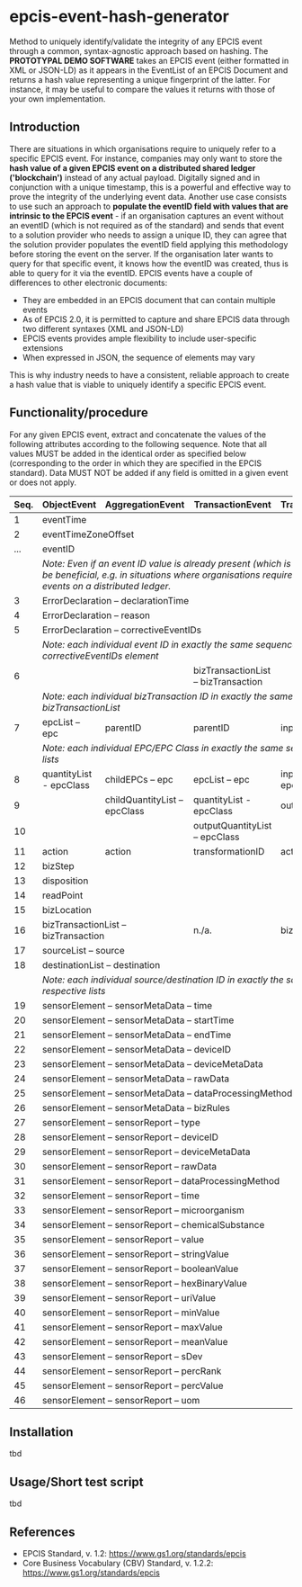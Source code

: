 # epcis-event-hash-generator
Method to uniquely identify/validate the integrity of any EPCIS event through a common, syntax-agnostic approach based on hashing. 
The <b>PROTOTYPAL DEMO SOFTWARE</b> takes an EPCIS event (either formatted in XML or JSON-LD) as it appears in the EventList of an EPCIS Document and returns a hash value representing a unique fingerprint of the latter. For instance, it may be useful to compare the values it returns with those of your own implementation.     

## Introduction  
There are situations in which organisations require to uniquely refer to a specific EPCIS event. For instance, companies may only want to store the <b>hash value of a given EPCIS event on a distributed shared ledger ('blockchain')</b> instead of any actual payload. Digitally signed and in conjunction with a unique timestamp, this is a powerful and effective way to prove the integrity of the underlying event data. Another use case consists to use such an approach to <b>populate the eventID field with values that are intrinsic to the EPCIS event</b>  - if an organisation captures an event without an eventID (which is not required as of the standard) and sends that event to a solution provider who needs to assign a unique ID, they can agree that the solution provider populates the eventID field applying this methodology before storing the event on the server. If the organisation later wants to query for that specific event, it knows how the eventID was created, thus is able to query for it via the eventID.
EPCIS events have a couple of differences to other electronic documents:
+ They are embedded in an EPCIS document that can contain multiple events 
+ As of EPCIS 2.0, it is permitted to capture and share EPCIS data through two different syntaxes (XML and JSON-LD)
+ EPCIS events provides ample flexibility to include user-specific extensions 
+ When expressed in JSON, the sequence of elements may vary

This is why industry needs to have a consistent, reliable approach to create a hash value that is viable to uniquely identify a specific EPCIS event. 

## Functionality/procedure 
For any given EPCIS event, extract and concatenate the values of the following attributes according to the following sequence. Note that all values MUST be added in the identical order as specified below (corresponding to the order in which they are specified in the EPCIS standard). Data MUST NOT be added if any field is omitted in a given event or does not apply.    
  
<table>
    <thead>
        <tr>
            <th>Seq.</th>
            <th>ObjectEvent</th>
            <th>AggregationEvent</th>
            <th>TransactionEvent</th>
            <th>TransformationEvent</th>
            <th>AssociationEvent</th>
        </tr>
    </thead>
    <tbody>
        <tr>
            <td>1</td>
            <td colspan=5>eventTime</td>
        </tr>
        <tr>
            <td>2</td>
            <td colspan=5>eventTimeZoneOffset</td>
        </tr>
        <tr>
            <td>...</td>
            <td colspan=5>eventID</td>
        </tr>
        <tr>
            <td/>
            <td colspan=5><i>Note: Even if an event ID value is already present (which is NOT required!), this method may still be beneficial, e.g. in situations where organisations require to store a unique fingerprint of EPCIS events on a distributed ledger.<i/></td>
        </tr>
        <tr>
            <td>3</td>
            <td colspan=5>ErrorDeclaration – declarationTime</td>
        </tr>
        <tr>
            <td>4</td>
            <td colspan=5>ErrorDeclaration – reason</td>
        </tr>
        <tr>
            <td>5</td>
            <td colspan=5>ErrorDeclaration – correctiveEventIDs</td>
        </tr>
        <tr>
            <td/>
            <td colspan=5><i>Note: each individual event ID in exactly the same sequence as it appears in the correctiveEventIDs element<i/></td>
        </tr>
       <tr>
          <td>6</td>
          <td/>
          <td/> 
          <td>bizTransactionList – bizTransaction</td>
          <td/>
          <td/>
      </tr>
      <tr>
        <td/>
        <td colspan=5><i>Note: each individual bizTransaction ID in exactly the same sequence as it appears in the bizTransactionList</i></td>
      </tr>
      <tr>
            <td>7</td>
            <td>epcList – epc</td>
            <td>parentID</td>
            <td>parentID</td>
            <td>inputEpcList – epc</td>
            <td>parentID</td>
        </tr>
        <tr>
            <td/>
            <td colspan=5><i>Note: each individual EPC/EPC Class in exactly the same sequence as it appears in the respective lists</i></td>
        </tr>
        <tr>
            <td>8</td>
            <td>quantityList - epcClass</td>
            <td>childEPCs – epc</td>
            <td>epcList – epc</td>
            <td>inputQuantityList – epcClass</td>
            <td>childEPCs – epc</td>
        </tr>
        <tr>
            <td>9</td>
            <td/>
            <td>childQuantityList – epcClass</td>
            <td>quantityList - epcClass</td>
            <td>outputEpcList – epc</td>
            <td>childQuantityList – epcClassc</td>
        </tr>
        <tr>
            <td>10</td>
            <td/>
            <td/>
            <td>outputQuantityList – epcClass</td>
            <td/>
            <td/>
        </tr>
        <tr>
            <td>11</td>
            <td>action</td>
            <td>action</td>
            <td>transformationID</td>
            <td>action</td>
            <td>action</td>
        </tr>
        <tr>
            <td>12</td>
            <td colspan=5>bizStep</td>
        </tr>
        <tr>
            <td>13</td>
            <td colspan=5>disposition</td>
        </tr>
        <tr>
            <td>14</td>
            <td colspan=5>readPoint</td>
        </tr>
        <tr>
            <td>15</td>
            <td colspan=5>bizLocation</td>
        </tr>
        <tr>
            <td>16</td>
            <td colspan=2>bizTransactionList – bizTransaction</td>
            <td>n./a.</td>
            <td colspan=2>bizTransactionList – bizTransaction</td>
        </tr>
        <tr>
            <td>17</td>
            <td colspan=5>sourceList – source</td>
        </tr>
        <tr>
            <td>18</td>
            <td colspan=5>destinationList – destination</td>
        </tr>
        <tr>
            <td/>
            <td colspan=5><i>Note: each individual source/destination ID in exactly the same sequence as it appears in the respective lists</i></td>
        </tr>
        <tr>
            <td>19</td>
            <td colspan=5>sensorElement – sensorMetaData – time</td>
        </tr>
        <tr>
            <td>20</td>
            <td colspan=5>sensorElement – sensorMetaData – startTime</td>
        </tr>
        <tr>
            <td>21</td>
            <td colspan=5>sensorElement – sensorMetaData – endTime</td>
        </tr>
        <tr>
            <td>22</td>
            <td colspan=5>sensorElement – sensorMetaData – deviceID</td>
        </tr>
        <tr>
            <td>23</td>
            <td colspan=5>sensorElement – sensorMetaData – deviceMetaData</td>
        </tr>
        <tr>
            <td>24</td>
            <td colspan=5>sensorElement – sensorMetaData – rawData</td>
        </tr>
        <tr>
            <td>25</td>
            <td colspan=5>sensorElement – sensorMetaData – dataProcessingMethod</td>
        </tr>
        <tr>
            <td>26</td>
            <td colspan=5>sensorElement – sensorMetaData – bizRules</td>
        </tr>
        <tr>
            <td>27</td>
            <td colspan=5>sensorElement – sensorReport – type</td>
        </tr>
        <tr>
            <td>28</td>
            <td colspan=5>sensorElement – sensorReport – deviceID</td>
        </tr>
        <tr>
            <td>29</td>
            <td colspan=5>sensorElement – sensorReport – deviceMetaData</td>
        </tr>
        <tr>
            <td>30</td>
            <td colspan=5>sensorElement – sensorReport – rawData</td>
        </tr>
        <tr>
            <td>31</td>
            <td colspan=5>sensorElement – sensorReport – dataProcessingMethod</td>
        </tr>
        <tr>
            <td>32</td>
            <td colspan=5>sensorElement – sensorReport – time</td>
        </tr>
        <tr>
            <td>33</td>
            <td colspan=5>sensorElement – sensorReport – microorganism</td>
        </tr>
        <tr>
            <td>34</td>
            <td colspan=5>sensorElement – sensorReport – chemicalSubstance</td>
        </tr>
        <tr>
            <td>35</td>
            <td colspan=5>sensorElement – sensorReport – value</td>
        </tr>
        <tr>
            <td>36</td>
            <td colspan=5>sensorElement – sensorReport – stringValue</td>
        </tr>
        <tr>
            <td>37</td>
            <td colspan=5>sensorElement – sensorReport – booleanValue</td>
        </tr>
        <tr>
            <td>38</td>
            <td colspan=5>sensorElement – sensorReport – hexBinaryValue</td>
        </tr>
        <tr>
            <td>39</td>
            <td colspan=5>sensorElement – sensorReport – uriValue</td>
        </tr>
        <tr>
            <td>40</td>
            <td colspan=5>sensorElement – sensorReport – minValue</td>
        </tr>
        <tr>
            <td>41</td>
            <td colspan=5>sensorElement – sensorReport – maxValue</td>
        </tr>
        <tr>
            <td>42</td>
            <td colspan=5>sensorElement – sensorReport – meanValue</td>
        </tr>
        <tr>
            <td>43</td>
            <td colspan=5>sensorElement – sensorReport – sDev</td>
        </tr>
        <tr>
            <td>44</td>
            <td colspan=5>sensorElement – sensorReport – percRank</td>
        </tr>
        <tr>
            <td>45</td>
            <td colspan=5>sensorElement – sensorReport – percValue</td>
        </tr>
        <tr>
            <td>46</td>
            <td colspan=5>sensorElement – sensorReport – uom</td>
        </tr>
    </tbody>
</table>

## Installation
tbd

## Usage/Short test script 
tbd

## References
* EPCIS Standard, v. 1.2: https://www.gs1.org/standards/epcis
* Core Business Vocabulary (CBV) Standard, v. 1.2.2: https://www.gs1.org/standards/epcis
